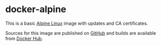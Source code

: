 # docker-alpine

This is a basic [Alpine Linux](https://alpinelinux.org) image with updates and CA certificates.

Sources for this image are published on [GitHub](https://www.github.com/CodewaySA/docker-alpine) and builds are available from [Docker Hub](https://hub.docker.com/r/codewaysa/alpine).
